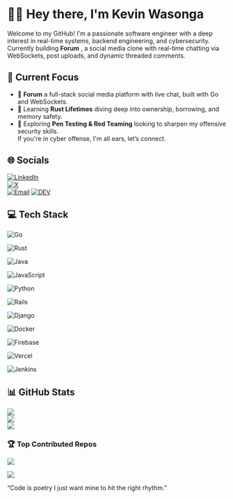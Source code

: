 # 👋🏾 Hey there, I'm Kevin Wasonga

Welcome to my GitHub! I'm a passionate software engineer with a deep interest in real-time systems, backend engineering, and cybersecurity. Currently building **Forum** , a social media clone with real-time chatting via WebSockets, post uploads, and dynamic threaded comments.



## 🚀 Current Focus

- 🔧 **Forum**  a full-stack social media platform with live chat, built with Go and WebSockets.
- 🦀 Learning **Rust Lifetimes**  diving deep into ownership, borrowing, and memory safety.
- 🔐 Exploring **Pen Testing & Red Teaming**  looking to sharpen my offensive security skills.  
  If you're in cyber offense, I'm all ears,  let’s connect.



## 🌐 Socials

[![LinkedIn](https://img.shields.io/badge/LinkedIn-%230077B5.svg?logo=linkedin&logoColor=white)](https://www.linkedin.com/in/kevin-wasonga-3a9050317/)  
[![X](https://img.shields.io/badge/X-black.svg?logo=X&logoColor=white)](https://x.com/kevol_)  
[![Email](https://img.shields.io/badge/Email-D14836?logo=gmail&logoColor=white)](mailto:kevinwasonga116@gmail.com)
[![DEV](https://img.shields.io/badge/DEV-%23000000.svg?style=for-the-badge&logo=dev.to&logoColor=white)](https://dev.to/kevwasonga)



## 💻 Tech Stack

![Go](https://img.shields.io/badge/go-%2300ADD8.svg?style=for-the-badge&logo=go&logoColor=white)  

![Rust](https://img.shields.io/badge/rust-%23000000.svg?style=for-the-badge&logo=rust&logoColor=white)  

![Java](https://img.shields.io/badge/java-%23ED8B00.svg?style=for-the-badge&logo=java&logoColor=white)

![JavaScript](https://img.shields.io/badge/javascript-%23323330.svg?style=for-the-badge&logo=javascript&logoColor=%23F7DF1E)  

![Python](https://img.shields.io/badge/python-3670A0?style=for-the-badge&logo=python&logoColor=ffdd54)  

![Rails](https://img.shields.io/badge/rails-%23CC0000.svg?style=for-the-badge&logo=ruby-on-rails&logoColor=white)  

![Django](https://img.shields.io/badge/django-%23092E20.svg?style=for-the-badge&logo=django&logoColor=white)  

![Docker](https://img.shields.io/badge/docker-%230db7ed.svg?style=for-the-badge&logo=docker&logoColor=white)  

![Firebase](https://img.shields.io/badge/firebase-%23039BE5.svg?style=for-the-badge&logo=firebase)  

![Vercel](https://img.shields.io/badge/vercel-%23000000.svg?style=for-the-badge&logo=vercel&logoColor=white)  

![Jenkins](https://img.shields.io/badge/jenkins-%232C5263.svg?style=for-the-badge&logo=jenkins&logoColor=white)



## 📊 GitHub Stats

![](https://github-readme-stats.vercel.app/api?username=kevwasonga&theme=dark&hide_border=false&include_all_commits=false&count_private=false)  
![](https://nirzak-streak-stats.vercel.app/?user=kevwasonga&theme=dark&hide_border=false)  
![](https://github-readme-stats.vercel.app/api/top-langs/?username=kevwasonga&theme=dark&hide_border=false&layout=compact)



### 🏆 Top Contributed Repos

![](https://github-contributor-stats.vercel.app/api?username=kevwasonga&limit=5&theme=dark&combine_all_yearly_contributions=true)


[![](https://visitcount.itsvg.in/api?id=kevwasonga&icon=0&color=0)](https://visitcount.itsvg.in)

“Code is poetry  I just want mine to hit the right rhythm.”

<!-- Proudly created with GPRM ( https://gprm.itsvg.in ) -->
